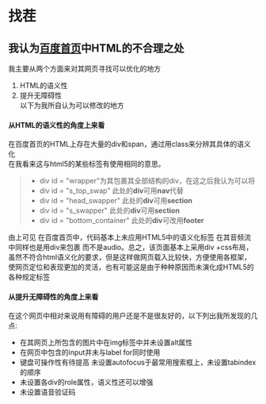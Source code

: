 # 找茬 
## 我认为[百度首页](https://www.baidu.com/)中HTML的不合理之处

我主要从两个方面来对其网页寻找可以优化的地方  
1. HTML的语义性  
2. 提升无障碍性   
以下为我所自认为可以修改的地方
#### 从HTML的语义性的角度上来看
在百度首页的HTML上存在大量的div和span，通过用class来分辨其具体的语义化  
在我看来这与html5的某些标签有使用相同的意思。  
> * div id = "wrapper"为其包裹其全部结构的div，在这之后我认为可以将
> * div id = "s_top_swap" 此处的**div**可用**nav**代替 
> * div id = "head_swapper"  此处的**div**可用**section**
> * div id = "s_swapper"  此处的**div**可用**section**
> * div id = "bottom_container" 此处的**div**可改用**footer** 

由上可见 在百度首页中，代码基本上未应用HTML5中的语义化标签   在其音频流中同样也是用div来包裹 而不是audio。总之，该页面基本上采用div +css布局，虽然不符合html语义化的要求，但是这样做网页载入比较快，方便使用各框架，使网页定位和表现更加的灵活，也有可能这是由于种种原因而未演化成HTML5的各种规定标签
#### 从提升无障碍性的角度上来看
在这个网页中相对来说用有障碍的用户还是不是很友好的，以下列出我所发现的几点:   
* 在其网页上所包含的图片中在img标签中并未设置alt属性
* 在网页中包含的input并未与label for同时使用
* 键盘可操作性有待提高 未设置autofocus于最常用搜索框上，未设置tabindex的顺序
* 未设置各div的role属性，语义性还可以增强  
* 未设置语音验证码  